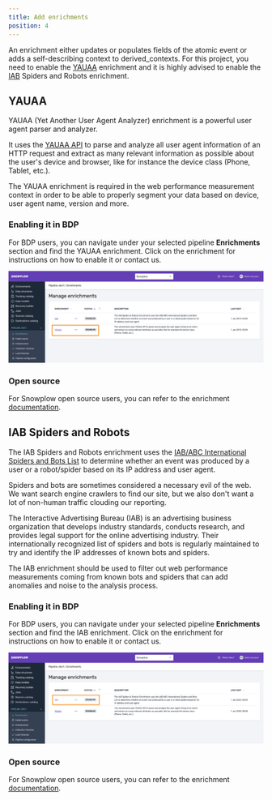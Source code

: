 ```yaml
---
title: Add enrichments
position: 4
---
```


An enrichment either updates or populates fields of the atomic event or adds a self-describing context to derived_contexts. For this project, you need to enable the [YAUAA](https://docs.snowplow.io/docs/enriching-your-data/available-enrichments/yauaa-enrichment/) enrichment and it is highly advised to enable the [IAB](https://docs.snowplow.io/docs/enriching-your-data/available-enrichments/iab-enrichment/) Spiders and Robots enrichment.

## YAUAA

YAUAA (Yet Another User Agent Analyzer) enrichment is a powerful user agent parser and analyzer.

It uses the [YAUAA API](https://yauaa.basjes.nl/) to parse and analyze all user agent information of an HTTP request and extract as many relevant information as possible about the user's device and browser, like for instance the device class (Phone, Tablet, etc.).

The YAUAA enrichment is required in the web performance measurement context in order to be able to properly segment your data based on device, user agent name, version and more.

### Enabling it in BDP

For BDP users, you can navigate under your selected pipeline **Enrichments** section and find the YAUAA enrichment. Click on the enrichment for instructions on how to enable it or contact us.

![YAUAA BDP](images/enrich/yauaa_bdp.png)

### Open source

For Snowplow open source users, you can refer to the enrichment [documentation](https://docs.snowplow.io/docs/enriching-your-data/available-enrichments/yauaa-enrichment/).

## IAB Spiders and Robots

The IAB Spiders and Robots enrichment uses the [IAB/ABC International Spiders and Bots List](https://iabtechlab.com/software/iababc-international-spiders-and-bots-list/) to determine whether an event was produced by a user or a robot/spider based on its IP address and user agent.

Spiders and bots are sometimes considered a necessary evil of the web. We want search engine crawlers to find our site, but we also don't want a lot of non-human traffic clouding our reporting.

The Interactive Advertising Bureau (IAB) is an advertising business organization that develops industry standards, conducts research, and provides legal support for the online advertising industry. Their internationally recognized list of spiders and bots is regularly maintained to try and identify the IP addresses of known bots and spiders.

The IAB enrichment should be used to filter out web performance measurements coming from known bots and spiders that can add anomalies and noise to the analysis process.

### Enabling it in BDP

For BDP users, you can navigate under your selected pipeline **Enrichments** section and find the IAB enrichment. Click on the enrichment for instructions on how to enable it or contact us.

![IAB BDP](images/enrich/iab_bdp.png)

### Open source

For Snowplow open source users, you can refer to the enrichment [documentation](https://docs.snowplow.io/docs/enriching-your-data/available-enrichments/iab-enrichment/).
